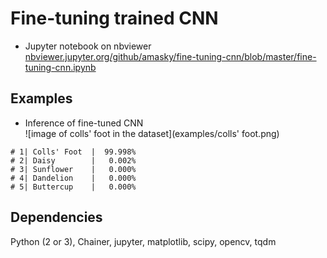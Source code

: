 # Fine-tuning trained CNN  

* Jupyter notebook on nbviewer  
[nbviewer.jupyter.org/github/amasky/fine-tuning-cnn/blob/master/fine-tuning-cnn.ipynb](http://nbviewer.jupyter.org/github/amasky/fine-tuning-cnn/blob/master/fine-tuning-cnn.ipynb)

## Examples  

* Inference of fine-tuned CNN   
![image of colls' foot in the dataset](examples/colls' foot.png)
```
# 1| Colls' Foot  |  99.998%
# 2| Daisy        |   0.002%
# 3| Sunflower    |   0.000%
# 4| Dandelion    |   0.000%
# 5| Buttercup    |   0.000%
```

## Dependencies
Python (2 or 3), Chainer, jupyter, matplotlib, scipy, opencv, tqdm  
